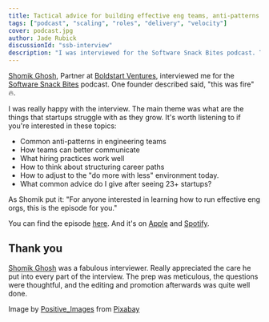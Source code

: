 ```yaml
---
title: Tactical advice for building effective eng teams, anti-patterns to avoid (Snack bites podcast)
tags: ["podcast", "scaling", "roles", "delivery", "velocity"]
cover: podcast.jpg
author: Jade Rubick
discussionId: "ssb-interview"
description: "I was interviewed for the Software Snack Bites podcast. This is a summary of that interview."
---
```


[Shomik Ghosh](https://www.linkedin.com/in/shomik-ghosh-a5a71319/), Partner at [Boldstart Ventures](https://boldstart.vc), interviewed me for the [Software Snack Bites](https://shomik.substack.com) podcast. One founder described said, "this was fire" 🔥.

<re-img src="podcast.jpg"></re-img>

I was really happy with the interview. The main theme was what are the things that startups struggle with as they grow. It's worth listening to if you're interested in these topics: 

* Common anti-patterns in engineering teams
* How teams can better communicate
* What hiring practices work well
* How to think about structuring career paths
* How to adjust to the "do more with less" environment today.
* What common advice do I give after seeing 23+ startups?

As Shomik put it: "For anyone interested in learning how to run effective eng orgs, this is the episode for you."

You can find the episode [here](https://shomik.substack.com/p/16-jade-rubick-ex-vpe-at-new-relic#details). And it's on [Apple](https://podcasts.apple.com/us/podcast/software-snack-bites/id1669999483) and [Spotify](https://open.spotify.com/show/5voKCX3gQXRqGPZm1z29Ot?si=lK4W6WQCTjmWIQhWbEGIWw&nd=1).

## Thank you

[Shomik Ghosh](https://www.linkedin.com/in/shomik-ghosh-a5a71319/) was a fabulous interviewer. Really appreciated the care he put into every part of the interview. The prep was meticulous, the questions were thoughtful, and the editing and promotion afterwards was quite well done.

Image by <a href="https://pixabay.com/users/positive_images-3958168/?utm_source=link-attribution&utm_medium=referral&utm_campaign=image&utm_content=3696504">Positive_Images</a> from <a href="https://pixabay.com//?utm_source=link-attribution&utm_medium=referral&utm_campaign=image&utm_content=3696504">Pixabay</a>

